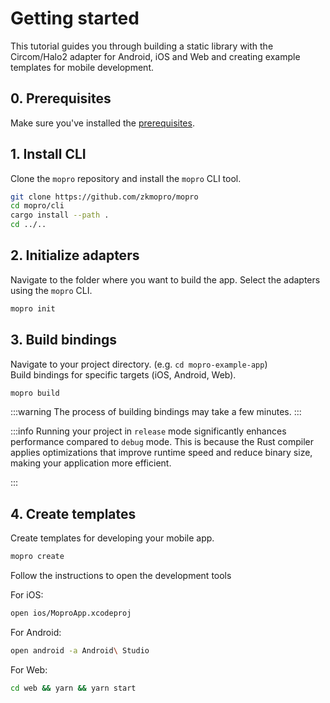 # Getting started

This tutorial guides you through building a static library with the Circom/Halo2 adapter for Android, iOS and Web and creating example templates for mobile development.

## 0. Prerequisites

Make sure you've installed the [prerequisites](/docs/prerequisites).

## 1. Install CLI

Clone the `mopro` repository and install the `mopro` CLI tool.

```sh
git clone https://github.com/zkmopro/mopro
cd mopro/cli
cargo install --path .
cd ../..
```

## 2. Initialize adapters

Navigate to the folder where you want to build the app. Select the adapters using the `mopro` CLI.

```sh
mopro init
```

## 3. Build bindings

Navigate to your project directory. (e.g. `cd mopro-example-app`) <br/>
Build bindings for specific targets (iOS, Android, Web).

```sh
mopro build
```

:::warning
The process of building bindings may take a few minutes. 
:::

:::info
Running your project in `release` mode significantly enhances performance compared to `debug` mode. This is because the Rust compiler applies optimizations that improve runtime speed and reduce binary size, making your application more efficient.

:::

## 4. Create templates

Create templates for developing your mobile app.

```sh
mopro create
```

Follow the instructions to open the development tools

For iOS:
```sh
open ios/MoproApp.xcodeproj
```

For Android:
```sh
open android -a Android\ Studio
```

For Web:
```sh
cd web && yarn && yarn start
```